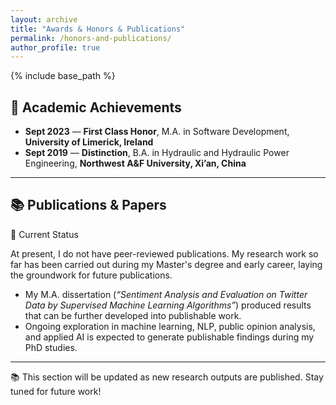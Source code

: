 ```yaml
---
layout: archive
title: "Awards & Honors & Publications"
permalink: /honors-and-publications/
author_profile: true
---
```


{% include base_path %}


## 🏅 Academic Achievements  

- **Sept 2023** — **First Class Honor**, M.A. in Software Development, **University of Limerick, Ireland**  
- **Sept 2019** — **Distinction**, B.A. in Hydraulic and Hydraulic Power Engineering, **Northwest A&F University, Xi’an, China**  

---

## 📚 Publications & Papers


📝 Current Status  

At present, I do not have peer-reviewed publications. My research work so far has been carried out during my Master's degree and early career, laying the groundwork for future publications.  

- My M.A. dissertation (*“Sentiment Analysis and Evaluation on Twitter Data by Supervised Machine Learning Algorithms”*) produced results that can be further developed into publishable work.  
- Ongoing exploration in machine learning, NLP, public opinion analysis, and applied AI is expected to generate publishable findings during my PhD studies. 

---

📚 This section will be updated as new research outputs are published. Stay tuned for future work!  

